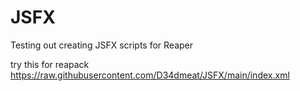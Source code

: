 # JSFX
Testing out creating JSFX scripts for Reaper

try this for reapack https://raw.githubusercontent.com/D34dmeat/JSFX/main/index.xml

